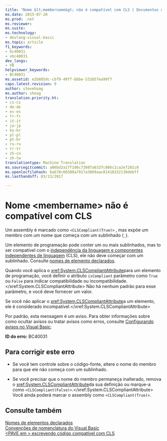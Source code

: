 ```yaml
---
title: "Nome &lt;membername&gt; não é compatível com CLS | Documentos do Microsoft"
ms.date: 2015-07-20
ms.prod: .net
ms.reviewer: 
ms.suite: 
ms.technology:
- devlang-visual-basic
ms.topic: article
f1_keywords:
- bc40031
- vbc40031
dev_langs:
- VB
helpviewer_keywords:
- BC40031
ms.assetid: e2b885dc-cbf9-49ff-bbbe-531657ea99f7
caps.latest.revision: 9
author: stevehoag
ms.author: shoag
translation.priority.ht:
- cs-cz
- de-de
- es-es
- fr-fr
- it-it
- ja-jp
- ko-kr
- pl-pl
- pt-br
- ru-ru
- tr-tr
- zh-cn
- zh-tw
translationtype: Machine Translation
ms.sourcegitcommit: a06bd2a17f1d6c7308fa6337c866c1ca2e7281c0
ms.openlocfilehash: 6a678c66580a7917a3869aac81418152130debff
ms.lasthandoff: 03/13/2017

---
```

# <a name="name-ltmembernamegt-is-not-cls-compliant"></a>Nome &lt;membername&gt; não é compatível com CLS
Um assembly é marcado como `<CLSCompliant(True)>` , mas expõe um membro com um nome que começa com um sublinhado (`_`).  
  
 Um elemento de programação pode conter um ou mais sublinhados, mas to ser compatível com o [independência da linguagem e componentes independentes de linguagem](https://msdn.microsoft.com/library/12a7a7h3) (CLS), ele não deve começar com um sublinhado. Consulte [nomes de elemento declarados](../../../visual-basic/programming-guide/language-features/declared-elements/declared-element-names.md).  
  
 Quando você aplica o <xref:System.CLSCompliantAttribute>para um elemento de programação, você definir o atributo `isCompliant` parâmetro como `True` ou `False` para indicar compatibilidade ou incompatibilidade.</xref:System.CLSCompliantAttribute> Não há nenhum padrão para esse parâmetro, e você deve fornecer um valor.  
  
 Se você não aplicar o <xref:System.CLSCompliantAttribute>a um elemento, ele é considerado incompatível.</xref:System.CLSCompliantAttribute>  
  
 Por padrão, esta mensagem é um aviso. Para obter informações sobre como ocultar avisos ou tratar avisos como erros, consulte [Configurando avisos no Visual Basic](https://docs.microsoft.com/visualstudio/ide/configuring-warnings-in-visual-basic).  
  
 **ID do erro:** BC40031  
  
## <a name="to-correct-this-error"></a>Para corrigir este erro  
  
-   Se você tem controle sobre o código-fonte, altere o nome do membro para que ele não começa com um sublinhado.  
  
-   Se você precisar que o nome do membro permaneça inalterado, remova o <xref:System.CLSCompliantAttribute>da sua definição ou marque-a como `<CLSCompliant(False)>`.</xref:System.CLSCompliantAttribute> Você ainda poderá marcar o assembly como `<CLSCompliant(True)>`.  
  
## <a name="see-also"></a>Consulte também  
 [Nomes de elementos declarados](../../../visual-basic/programming-guide/language-features/declared-elements/declared-element-names.md)   
 [Convenções de nomenclatura do Visual Basic](../../../visual-basic/programming-guide/program-structure/naming-conventions.md)   
 [\<PAVE em > escrevendo código compatível com CLS](http://msdn.microsoft.com/en-us/4c705105-69a2-4e5e-b24e-0633bc32c7f3)
